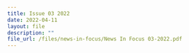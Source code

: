 ```yaml
---
title: Issue 03 2022
date: 2022-04-11
layout: file
description: ""
file_url: /files/news-in-focus/News In Focus 03-2022.pdf
---
```


